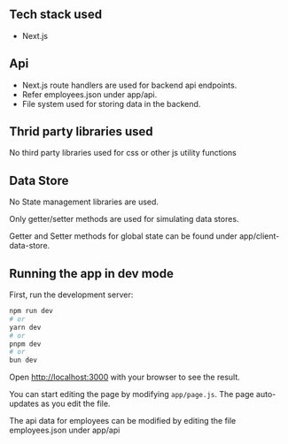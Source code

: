 ## Tech stack used

- Next.js

## Api

- Next.js route handlers are used for backend api endpoints.
- Refer employees.json under app/api.
- File system used for storing data in the backend.

## Thrid party libraries used

No third party libraries used for css or other js utility functions

## Data Store

No State management libraries are used.

Only getter/setter methods are used for simulating data stores.

Getter and Setter methods for global state can be found under app/client-data-store.

## Running the app in dev mode

First, run the development server:

```bash
npm run dev
# or
yarn dev
# or
pnpm dev
# or
bun dev
```

Open [http://localhost:3000](http://localhost:3000) with your browser to see the result.

You can start editing the page by modifying `app/page.js`. The page auto-updates as you edit the file.

The api data for employees can be modified by editing the file employees.json under app/api
